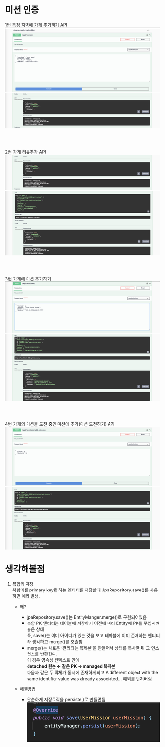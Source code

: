 # 미션 인증
1번 특정 지역에 가게 추가하기 API  
![request1.png](imgs%2Frequest1.png)
![response1.png](imgs%2Fresponse1.png)

<br>
<br>

2번 가게 리뷰추가 API
![response1.png](imgs%2Fresponse1.png)
![response2.png](imgs%2Fresponse2.png)

<br>
<br>

3번 가게에 미션 추가하기
![request3.png](imgs%2Frequest3.png)
![response3.png](imgs%2Fresponse3.png)

<br>
<br>

4번 가게의 미션을 도전 중인 미션에 추가(미션 도전하기) API
![request4.png](imgs%2Frequest4.png)
![lastresponse.png](imgs%2Flastresponse.png)



# 생각해볼점
1. 복합키 저장  
   복합키를 primary key로 하는 엔티티를 저장할때 JpaRepository.save()를 사용하면 에러 발생.

   - 왜?
     - jpaRepository.save()는 EntityManger.merge()로 구현되어있음
     - 복합 PK 엔티티는 테이블에 저장하기 이전에 미리 Entity에 PK를 주입시켜놓은 상태  
       즉, save()는 이미 아이디가 있는 것을 보고 테이블에 이미 존재하는 엔티티라 생각하고 merge()를 호출함
     - merge()는 새로운 ‘관리되는 복제본’을 만들어서 상태를 복사한 뒤 그 인스턴스를 반환한다.  
        이 경우 영속성 컨텍스트 안에  
        **detached 원본  ← 같은 PK →  managed 복제본**  
        다음과 같은 두 객체가 동시에 존재하게되고 A different object with the same identifier value was already associated…
       예외를 던져버림

    - 해결방법
        - 단순하게 저장로직을 persiste()로 만들면됨
        ![persist.png](imgs%2Fpersist.png)

          